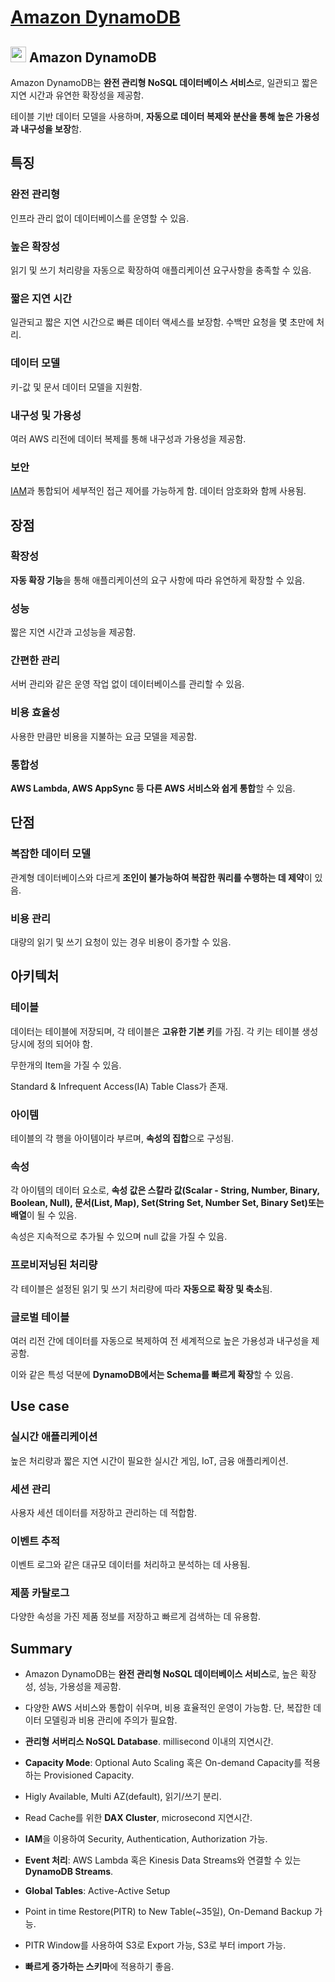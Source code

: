 # [Amazon DynamoDB](https://docs.aws.amazon.com/ko_kr/amazondynamodb/latest/developerguide/Introduction.html)

## <img src = "https://github.com/LeeWooJung/AWS-SAA-C03/assets/31682438/dbaaf70b-93cd-4844-b041-0bc13fbbab60" width = "25" height = "25"> Amazon DynamoDB

Amazon DynamoDB는 **완전 관리형 NoSQL 데이터베이스 서비스**로, 일관되고 짧은 지연 시간과 유연한 확장성을 제공함.  

테이블 기반 데이터 모델을 사용하며, **자동으로 데이터 복제와 분산을 통해 높은 가용성과 내구성을 보장**함.

## 특징

### 완전 관리형  
인프라 관리 없이 데이터베이스를 운영할 수 있음.

### 높은 확장성  
읽기 및 쓰기 처리량을 자동으로 확장하여 애플리케이션 요구사항을 충족할 수 있음.

### 짧은 지연 시간  
일관되고 짧은 지연 시간으로 빠른 데이터 액세스를 보장함. 수백만 요청을 몇 초만에 처리.

### 데이터 모델  
키-값 및 문서 데이터 모델을 지원함.

### 내구성 및 가용성  
여러 AWS 리전에 데이터 복제를 통해 내구성과 가용성을 제공함.

### 보안  
[IAM](https://github.com/LeeWooJung/AWS-SAA-C03/tree/main/2.%20Identity%20and%20Access(IAM))과 통합되어 세부적인 접근 제어를 가능하게 함. 데이터 암호화와 함께 사용됨.

## 장점

### 확장성  
**자동 확장 기능**을 통해 애플리케이션의 요구 사항에 따라 유연하게 확장할 수 있음.

### 성능  
짧은 지연 시간과 고성능을 제공함.

### 간편한 관리   
서버 관리와 같은 운영 작업 없이 데이터베이스를 관리할 수 있음.

### 비용 효율성  
사용한 만큼만 비용을 지불하는 요금 모델을 제공함.

### 통합성  
**AWS Lambda, AWS AppSync 등 다른 AWS 서비스와 쉽게 통합**할 수 있음.

## 단점

### 복잡한 데이터 모델  
관계형 데이터베이스와 다르게 **조인이 불가능하여 복잡한 쿼리를 수행하는 데 제약**이 있음.

### 비용 관리  
대량의 읽기 및 쓰기 요청이 있는 경우 비용이 증가할 수 있음.

## 아키텍처

### 테이블  
데이터는 테이블에 저장되며, 각 테이블은 **고유한 기본 키**를 가짐. 각 키는 테이블 생성 당시에 정의 되어야 함.

무한개의 Item을 가질 수 있음.

Standard & Infrequent Access(IA) Table Class가 존재.

### 아이템  
테이블의 각 행을 아이템이라 부르며, **속성의 집합**으로 구성됨.

### 속성  
각 아이템의 데이터 요소로, **속성 값은 스칼라 값(Scalar - String, Number, Binary, Boolean, Null), 문서(List, Map), Set(String Set, Number Set, Binary Set)또는 배열**이 될 수 있음.

속성은 지속적으로 추가될 수 있으며 null 값을 가질 수 있음.

### 프로비저닝된 처리량  
각 테이블은 설정된 읽기 및 쓰기 처리량에 따라 **자동으로 확장 및 축소**됨.

### 글로벌 테이블  
여러 리전 간에 데이터를 자동으로 복제하여 전 세계적으로 높은 가용성과 내구성을 제공함.

이와 같은 특성 덕분에 **DynamoDB에서는 Schema를 빠르게 확장**할 수 있음.

## Use case

### 실시간 애플리케이션  
높은 처리량과 짧은 지연 시간이 필요한 실시간 게임, IoT, 금융 애플리케이션.

### 세션 관리  
사용자 세션 데이터를 저장하고 관리하는 데 적합함.

### 이벤트 추적  
이벤트 로그와 같은 대규모 데이터를 처리하고 분석하는 데 사용됨.

### 제품 카탈로그  
다양한 속성을 가진 제품 정보를 저장하고 빠르게 검색하는 데 유용함.

## Summary 

* Amazon DynamoDB는 **완전 관리형 NoSQL 데이터베이스 서비스**로, 높은 확장성, 성능, 가용성을 제공함. 

* 다양한 AWS 서비스와 통합이 쉬우며, 비용 효율적인 운영이 가능함. 단, 복잡한 데이터 모델링과 비용 관리에 주의가 필요함.

* **관리형 서버리스 NoSQL Database**. millisecond 이내의 지연시간.

* **Capacity Mode**: Optional Auto Scaling 혹은 On-demand Capacity를 적용하는 Provisioned Capacity.

* Higly Available, Multi AZ(default), 읽기/쓰기 분리.

* Read Cache를 위한 **DAX Cluster**, microsecond 지연시간.

* **IAM**을 이용하여 Security, Authentication, Authorization 가능.

* **Event 처리**: AWS Lambda 혹은 Kinesis Data Streams와 연결할 수 있는 **DynamoDB Streams**.

* **Global Tables**: Active-Active Setup

* Point in time Restore(PITR) to New Table(~35일), On-Demand Backup 가능.

* PITR Window를 사용하여 S3로 Export 가능, S3로 부터 import 가능.

* **빠르게 증가하는 스키마**에 적용하기 좋음.
